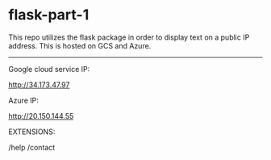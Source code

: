 # flask-part-1
This repo utilizes the flask package in order to display text on a public IP address.  This is hosted on GCS and Azure.  

----------------------------------------------------------------------

Google cloud service IP:

http://34.173.47.97

Azure IP:

http://20.150.144.55 

EXTENSIONS:

/help
/contact

